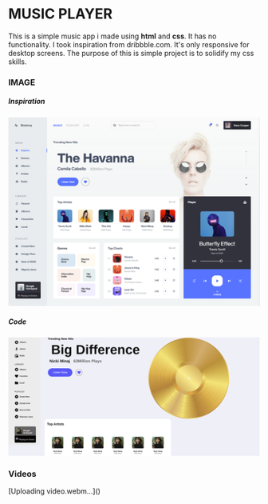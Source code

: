 <h1> MUSIC PLAYER</h1>

<p> This is a simple music app i made using <b>html</b> and <b>css</b>.
  It has no functionality. I took inspiration from dribbble.com.
  It's only responsive for desktop screens.
  The purpose of this is simple project is to solidify my css skills.
</p>

<h3> IMAGE</h3>
<h5> Inspiration </h5>
<img src="./images/screenshot.png" alt="">

<h5> Code</h5>
<img src="./images/code screenshot.png" alt="">

<h3> Videos</h3>
[Uploading video.webm…]()
